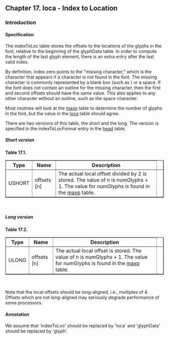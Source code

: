 <div xmlns="http://www.w3.org/1999/xhtml" class="chapter"><div class="titlepage"><div><div><h2 class="title"><a name="chapter.loca"></a>Chapter 17. loca - Index to Location</h2></div></div></div><div role="fragment" class="section"><div class="titlepage"><div><div><h3 class="title"><a name="idm6054"></a>Introduction</h3></div></div></div><div role="specification" class="section"><div class="titlepage"><div><div><h4 class="title"><a name="section.18.1.1"></a>Specification</h4></div></div></div><p>The indexToLoc table stores the offsets to the locations
          of the glyphs in the font, relative to the beginning of the
          glyphData table. In order to compute the length of the last
          glyph element, there is an extra entry after the last valid
          index.</p><p>By definition, index zero points to the "missing
          character," which is the character that appears if a
          character is not found in the font. The missing character is
          commonly represented by a blank box (such as ) or a space.
          If the font does not contain an outline for the missing
          character, then the first and second offsets should have the
          same value. This also applies to any other character without
          an outline, such as the space character.</p><p>Most routines will look at the <a class="link" href="chapter.maxp.html" title="Chapter 9. maxp - Maximum Profile">maxp</a>
          table to determine the number of glyphs in the font, but the
          value in the <a class="link" href="chapter.loca.html" title="Chapter 17. loca - Index to Location">loca</a> table should
          agree.</p><p>There are two versions of this table, the short and the
          long. The version is specified in the indexToLocFormat entry
          in the <a class="link" href="chapter.head.html" title="Chapter 6. head - Font Header">head</a> table.</p><h5><a name="idm6065"></a>Short version</h5><div class="table"><a name="idm6066"></a><p class="title"><strong>Table 17.1. </strong></p><div class="table-contents"><table class="table" border="1"><colgroup><col/><col/><col/><col/></colgroup><thead><tr><th>Type</th><th>Name</th><th>Description</th><td class="auto-generated"> </td></tr></thead><tbody><tr><td>USHORT</td><td>offsets [n]</td><td>The actual local offset divided by 2 is
              stored. The value of n is numGlyphs + 1. The value for
              numGlyphs is found in the <a class="link" href="chapter.maxp.html" title="Chapter 9. maxp - Maximum Profile">maxp</a>
              table.</td><td class="auto-generated"> </td></tr></tbody></table></div></div><br class="table-break"/><h5><a name="idm6079"></a>Long version</h5><div class="table"><a name="idm6080"></a><p class="title"><strong>Table 17.2. </strong></p><div class="table-contents"><table class="table" border="1"><colgroup><col/><col/><col/><col/></colgroup><thead><tr><th>Type</th><th>Name</th><th>Description</th><td class="auto-generated"> </td></tr></thead><tbody><tr><td>ULONG</td><td>offsets [n]</td><td>The actual local offset is stored. The value
              of n is numGlyphs + 1. The value for numGlyphs is found
              in the <a class="link" href="chapter.maxp.html" title="Chapter 9. maxp - Maximum Profile">maxp</a> table.</td><td class="auto-generated"> </td></tr></tbody></table></div></div><br class="table-break"/><p>Note that the local offsets should be long-aligned,
          i.e., multiples of 4. Offsets which are not long-aligned may
          seriously degrade performance of some processors.</p></div><div role="annotation" class="section"><div class="titlepage"><div><div><h4 class="title"><a name="section.18.1.2"></a>Annotation</h4></div></div></div><p>We assume that 'indexToLoc' should be replaced by 'loca'
	  and 'glyphData' should be replaced by 'glyph'.</p></div></div></div>